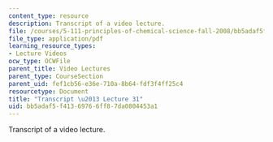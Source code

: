 ```yaml
---
content_type: resource
description: Transcript of a video lecture.
file: /courses/5-111-principles-of-chemical-science-fall-2008/bb5adaf5f41369766ff87da0804453a1_5-111F08-L31.pdf
file_type: application/pdf
learning_resource_types:
- Lecture Videos
ocw_type: OCWFile
parent_title: Video Lectures
parent_type: CourseSection
parent_uid: fef1cb56-e36e-710a-8b64-fdf3f4ff25c4
resourcetype: Document
title: "Transcript \u2013 Lecture 31"
uid: bb5adaf5-f413-6976-6ff8-7da0804453a1
---
```

Transcript of a video lecture.

